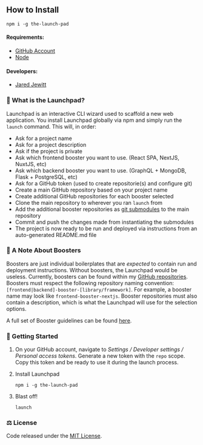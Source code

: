 ## How to Install

```shell script
npm i -g the-launch-pad
```

#### Requirements:

- [GitHub Account](https://github.com/)
- [Node](https://nodejs.org/en/download/)

#### Developers:

- [Jared Jewitt](https://jared-jewitt.github.io/)
 

### 🤔 What is the Launchpad?

Launchpad is an interactive CLI wizard used to scaffold a new web application. You install Launchpad globally via npm 
and simply run the `launch` command. This will, in order:

- Ask for a project name
- Ask for a project description
- Ask if the project is private
- Ask which frontend booster you want to use. (React SPA, NextJS, NuxtJS, etc)
- Ask which backend booster you want to use. (GraphQL + MongoDB, Flask + PostgreSQL, etc)
- Ask for a GitHub token (used to create repositorie(s) and configure git)
- Create a main GitHub repository based on your project name
- Create additional GitHub repositories for each booster selected
- Clone the main repository to wherever you ran `launch` from
- Add the additional booster repositories as [git submodules](https://git-scm.com/book/en/v2/Git-Tools-Submodules) to the main repository
- Commit and push the changes made from instantiating the submodules
- The project is now ready to be run and deployed via instructions from an auto-generated README.md file

### 📝 A Note About Boosters

Boosters are just individual boilerplates that are _expected_ to contain run and deployment instructions. Without
boosters, the Launchpad would be useless. Currently, boosters can be found within my
[GitHub repositories](https://github.com/jared-jewitt?tab=repositories). Boosters must respect the following
repository naming convention: `[frontend|backend]-booster-[library/framework]`. For example, a booster name may 
look like `frontend-booster-nextjs`. Booster repositories must also contain a description, which is what the Launchpad
will use for the selection options.
 
A full set of Booster guidelines can be found [here](https://github.com/jared-jewitt/booster-guidelines).

### 🚀 Getting Started

1. On your GitHub account, navigate to _Settings / Developer settings / Personal access tokens_.
Generate a new token with the `repo` scope. Copy this token and be ready to use it during the launch
process.

2. Install Launchpad
    ```shell script
    npm i -g the-launch-pad
    ```

3. Blast off!
    ```shell script
    launch
    ```

### ⚖️ License

Code released under the [MIT License](LICENSE).
